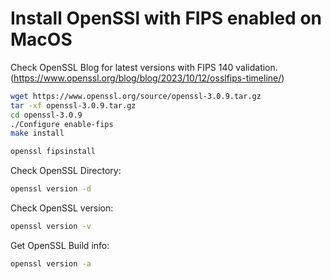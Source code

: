 # Install OpenSSl with FIPS enabled on MacOS

Check OpenSSL Blog for latest versions with FIPS 140 validation. (https://www.openssl.org/blog/blog/2023/10/12/osslfips-timeline/)

```sh
wget https://www.openssl.org/source/openssl-3.0.9.tar.gz
tar -xf openssl-3.0.9.tar.gz
cd openssl-3.0.9
./Configure enable-fips
make install

openssl fipsinstall
```

Check OpenSSL Directory: 
```sh
openssl version -d
```

Check OpenSSL version:
```sh
openssl version -v
```

Get OpenSSL Build info:
```sh
openssl version -a
```
